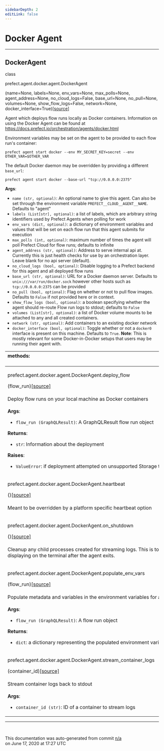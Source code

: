 ```yaml
---
sidebarDepth: 2
editLink: false
---
```

# Docker Agent
---
 ## DockerAgent
 <div class='class-sig' id='prefect-agent-docker-agent-dockeragent'><p class="prefect-sig">class </p><p class="prefect-class">prefect.agent.docker.agent.DockerAgent</p>(name=None, labels=None, env_vars=None, max_polls=None, agent_address=None, no_cloud_logs=False, base_url=None, no_pull=None, volumes=None, show_flow_logs=False, network=None, docker_interface=True)<span class="source"><a href="https://github.com/PrefectHQ/prefect/blob/master/src/prefect/agent/docker/agent.py#L20">[source]</a></span></div>

Agent which deploys flow runs locally as Docker containers. Information on using the Docker Agent can be found at https://docs.prefect.io/orchestration/agents/docker.html

Environment variables may be set on the agent to be provided to each flow run's container: 
```
prefect agent start docker --env MY_SECRET_KEY=secret --env OTHER_VAR=$OTHER_VAR

```

The default Docker daemon may be overridden by providing a different `base_url`: 
```
prefect agent start docker --base-url "tcp://0.0.0.0:2375"

```

**Args**:     <ul class="args"><li class="args">`name (str, optional)`: An optional name to give this agent. Can also be set through         the environment variable `PREFECT__CLOUD__AGENT__NAME`. Defaults to "agent"     </li><li class="args">`labels (List[str], optional)`: a list of labels, which are arbitrary string identifiers used by Prefect         Agents when polling for work     </li><li class="args">`env_vars (dict, optional)`: a dictionary of environment variables and values that will be set         on each flow run that this agent submits for execution     </li><li class="args">`max_polls (int, optional)`: maximum number of times the agent will poll Prefect Cloud for flow runs;         defaults to infinite     </li><li class="args">`agent_address (str, optional)`:  Address to serve internal api at. Currently this is         just health checks for use by an orchestration layer. Leave blank for no api server (default).     </li><li class="args">`no_cloud_logs (bool, optional)`: Disable logging to a Prefect backend for this agent and all deployed flow runs     </li><li class="args">`base_url (str, optional)`: URL for a Docker daemon server. Defaults to         `unix:///var/run/docker.sock` however other hosts such as         `tcp://0.0.0.0:2375` can be provided     </li><li class="args">`no_pull (bool, optional)`: Flag on whether or not to pull flow images.         Defaults to `False` if not provided here or in context.     </li><li class="args">`show_flow_logs (bool, optional)`: a boolean specifying whether the agent should re-route Flow run logs         to stdout; defaults to `False`     </li><li class="args">`volumes (List[str], optional)`: a list of Docker volume mounts to be attached to any and all created containers.     </li><li class="args">`network (str, optional)`: Add containers to an existing docker network     </li><li class="args">`docker_interface (bool, optional)`: Toggle whether or not a `docker0` interface is present on this machine.         Defaults to `True`. **Note**: This is mostly relevant for some Docker-in-Docker setups that users may be         running their agent with.</li></ul>

|methods: &nbsp;&nbsp;&nbsp;&nbsp;&nbsp;&nbsp;&nbsp;&nbsp;&nbsp;&nbsp;&nbsp;&nbsp;&nbsp;&nbsp;&nbsp;&nbsp;&nbsp;&nbsp;&nbsp;&nbsp;&nbsp;&nbsp;&nbsp;&nbsp;&nbsp;&nbsp;&nbsp;&nbsp;&nbsp;&nbsp;&nbsp;&nbsp;&nbsp;&nbsp;&nbsp;&nbsp;&nbsp;&nbsp;&nbsp;&nbsp;&nbsp;&nbsp;&nbsp;&nbsp;&nbsp;&nbsp;&nbsp;&nbsp;&nbsp;&nbsp;&nbsp;&nbsp;&nbsp;&nbsp;&nbsp;&nbsp;&nbsp;&nbsp;&nbsp;&nbsp;&nbsp;&nbsp;&nbsp;&nbsp;&nbsp;&nbsp;&nbsp;&nbsp;&nbsp;&nbsp;&nbsp;&nbsp;&nbsp;&nbsp;&nbsp;&nbsp;&nbsp;&nbsp;&nbsp;&nbsp;&nbsp;&nbsp;&nbsp;&nbsp;&nbsp;&nbsp;&nbsp;&nbsp;&nbsp;&nbsp;&nbsp;&nbsp;&nbsp;&nbsp;&nbsp;&nbsp;&nbsp;&nbsp;&nbsp;&nbsp;&nbsp;&nbsp;&nbsp;&nbsp;&nbsp;&nbsp;&nbsp;&nbsp;&nbsp;&nbsp;&nbsp;&nbsp;&nbsp;&nbsp;&nbsp;&nbsp;&nbsp;&nbsp;&nbsp;&nbsp;&nbsp;&nbsp;&nbsp;&nbsp;&nbsp;&nbsp;&nbsp;&nbsp;&nbsp;&nbsp;&nbsp;&nbsp;&nbsp;&nbsp;&nbsp;&nbsp;&nbsp;&nbsp;&nbsp;&nbsp;&nbsp;&nbsp;&nbsp;&nbsp;&nbsp;&nbsp;&nbsp;&nbsp;&nbsp;&nbsp;|
|:----|
 | <div class='method-sig' id='prefect-agent-docker-agent-dockeragent-deploy-flow'><p class="prefect-class">prefect.agent.docker.agent.DockerAgent.deploy_flow</p>(flow_run)<span class="source"><a href="https://github.com/PrefectHQ/prefect/blob/master/src/prefect/agent/docker/agent.py#L307">[source]</a></span></div>
<p class="methods">Deploy flow runs on your local machine as Docker containers<br><br>**Args**:     <ul class="args"><li class="args">`flow_run (GraphQLResult)`: A GraphQLResult flow run object</li></ul>**Returns**:     <ul class="args"><li class="args">`str`: Information about the deployment</li></ul>**Raises**:     <ul class="args"><li class="args">`ValueError`: if deployment attempted on unsupported Storage type</li></ul></p>|
 | <div class='method-sig' id='prefect-agent-docker-agent-dockeragent-heartbeat'><p class="prefect-class">prefect.agent.docker.agent.DockerAgent.heartbeat</p>()<span class="source"><a href="https://github.com/PrefectHQ/prefect/blob/master/src/prefect/agent/docker/agent.py#L144">[source]</a></span></div>
<p class="methods">Meant to be overridden by a platform specific heartbeat option</p>|
 | <div class='method-sig' id='prefect-agent-docker-agent-dockeragent-on-shutdown'><p class="prefect-class">prefect.agent.docker.agent.DockerAgent.on_shutdown</p>()<span class="source"><a href="https://github.com/PrefectHQ/prefect/blob/master/src/prefect/agent/docker/agent.py#L161">[source]</a></span></div>
<p class="methods">Cleanup any child processes created for streaming logs. This is to prevent logs from displaying on the terminal after the agent exits.</p>|
 | <div class='method-sig' id='prefect-agent-docker-agent-dockeragent-populate-env-vars'><p class="prefect-class">prefect.agent.docker.agent.DockerAgent.populate_env_vars</p>(flow_run)<span class="source"><a href="https://github.com/PrefectHQ/prefect/blob/master/src/prefect/agent/docker/agent.py#L422">[source]</a></span></div>
<p class="methods">Populate metadata and variables in the environment variables for a flow run<br><br>**Args**:     <ul class="args"><li class="args">`flow_run (GraphQLResult)`: A flow run object</li></ul>**Returns**:     <ul class="args"><li class="args">`dict`: a dictionary representing the populated environment variables</li></ul></p>|
 | <div class='method-sig' id='prefect-agent-docker-agent-dockeragent-stream-container-logs'><p class="prefect-class">prefect.agent.docker.agent.DockerAgent.stream_container_logs</p>(container_id)<span class="source"><a href="https://github.com/PrefectHQ/prefect/blob/master/src/prefect/agent/docker/agent.py#L410">[source]</a></span></div>
<p class="methods">Stream container logs back to stdout<br><br>**Args**:     <ul class="args"><li class="args">`container_id (str)`: ID of a container to stream logs</li></ul></p>|

---
<br>


<p class="auto-gen">This documentation was auto-generated from commit <a href='https://github.com/PrefectHQ/prefect/commit/n/a'>n/a</a> </br>on June 17, 2020 at 17:27 UTC</p>